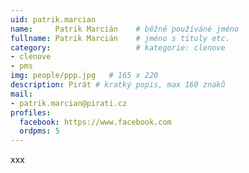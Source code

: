 ```yaml
---
uid: patrik.marcian
name:     Patrik Marcián  	# běžně používáné jméno
fullname: Patrik Marcián  	# jméno s tituly etc.
category:                   # kategorie: clenove
- clenove
- pms
img: people/ppp.jpg   # 165 x 220
description: Pirát # kratký popis, max 160 znaků
mail:
- patrik.marcian@pirati.cz
profiles:
  facebook: https://www.facebook.com
  ordpms: 5
---
```


xxx
